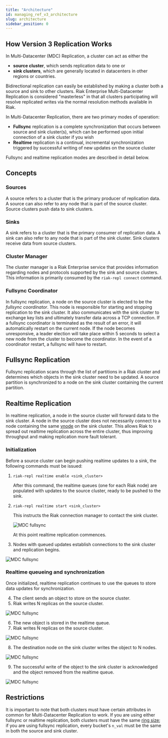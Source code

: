 ```yaml
---
title: "Architecture"
id: managing_ref_v3_architecture
slug: architecture
sidebar_position: 0
---
```


[glossary vnode]: ../../../learn/glossary.md#vnode

[concept clusters]: ../../../learn/concepts/clusters.md

## How Version 3 Replication Works

In Multi-Datacenter (MDC) Replication, a cluster can act as either the

* **source cluster**, which sends replication data to one or
* **sink clusters**, which are generally located in datacenters in other
  regions or countries.

Bidirectional replication can easily be established by making a cluster
both a source and sink to other clusters. Riak Enterprise
Multi-Datacenter Replication is considered "masterless" in that all
clusters participating will resolve replicated writes via the normal
resolution methods available in Riak.

In Multi-Datacenter Replication, there are two primary modes of
operation:

* **Fullsync** replication is a complete synchronization that occurs
  between source and sink cluster(s), which can be performed upon
  initial connection of a sink cluster if you wish
* **Realtime** replication is a continual, incremental synchronization
  triggered by successful writing of new updates on the source cluster

Fullsync and realtime replication modes are described in detail below.

## Concepts

### Sources

A source refers to a cluster that is the primary producer of replication
data. A source can also refer to any node that is part of the source
cluster. Source clusters push data to sink clusters.

### Sinks

A sink refers to a cluster that is the primary consumer of replication
data. A sink can also refer to any node that is part of the sink
cluster. Sink clusters receive data from source clusters.

### Cluster Manager

The cluster manager is a Riak Enterprise service that provides
information regarding nodes and protocols supported by the sink and
source clusters. This information is primarily consumed by the
`riak-repl connect` command.

### Fullsync Coordinator

In fullsync replication, a node on the source cluster is elected to be
the *fullsync coordinator*. This node is responsible for starting and
stopping replication to the sink cluster. It also communicates with the
sink cluster to exchange key lists and ultimately transfer data across a
TCP connection. If a fullsync coordinator is terminated as the result of
an error, it will automatically restart on the current node. If the node
becomes unresponsive, a leader election will take place within 5 seconds
to select a new node from the cluster to become the coordinator. In the
event of a coordinator restart, a fullsync will have to restart.

## Fullsync Replication

Fullsync replication scans through the list of partitions in a Riak
cluster and determines which objects in the sink cluster need to be
updated. A source partition is synchronized to a node on the sink
cluster containing the current partition.

## Realtime Replication

In realtime replication, a node in the source cluster will forward data
to the sink cluster. A node in the source cluster does not necessarily
connect to a node containing the same [vnode][glossary vnode] on
the sink cluster. This allows Riak to spread out realtime replication
across the entire cluster, thus improving throughput and making
replication more fault tolerant.

### Initialization

Before a source cluster can begin pushing realtime updates to a sink,
the following commands must be issued:

1. `riak-repl realtime enable <sink_cluster>`

   After this command, the realtime queues (one for each Riak node) are
   populated with updates to the source cluster, ready to be pushed to
   the sink.

2. `riak-repl realtime start <sink_cluster>`

   This instructs the Riak connection manager to contact the sink
   cluster.

   ![MDC fullsync](/images/MDC-v3-realtime1.png)

   At this point realtime replication commences.

3. Nodes with queued updates establish connections to the sink cluster and replication begins.

![MDC fullsync](/images/MDC-v3-realtime2.png)

### Realtime queueing and synchronization

Once initialized, realtime replication continues to use the queues to
store data updates for synchronization.

4. The client sends an object to store on the source cluster.
5. Riak writes N replicas on the source cluster.

![MDC fullsync](/images/MDC-v3-realtime3.png)

6. The new object is stored in the realtime queue.
7. Riak writes N replicas on the source cluster.

![MDC fullsync](/images/MDC-v3-realtime4.png)

8. The destination node on the sink cluster writes the object to N nodes.

![MDC fullsync](/images/MDC-v3-realtime5.png)

9. The successful write of the object to the sink cluster is acknowledged and the object removed from the realtime queue.

![MDC fullsync](/images/MDC-v3-realtime6.png)

## Restrictions

It is important to note that both clusters must have certain attributes
in common for Multi-Datacenter Replication to work. If you are using
either fullsync or realtime replication, both clusters must have the
same [ring size][concept clusters]; if you are using fullsync
replication, every bucket's `n_val` must be the same in both the
source and sink cluster.
